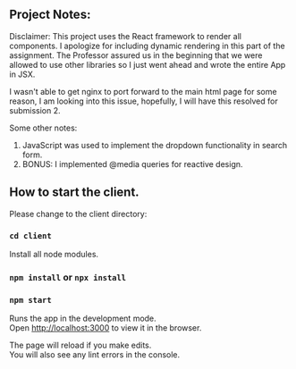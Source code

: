 ## Project Notes:

Disclaimer: This project uses the React framework to render all components. I apologize for including dynamic rendering in this part of the assignment. The Professor assured us in the beginning that we were allowed to use other libraries so I just went ahead and wrote the entire App in JSX.

I wasn't able to get nginx to port forward to the main html page for some reason, I am looking into this issue, hopefully, I will have this resolved for submission 2.

Some other notes:

1. JavaScript was used to implement the dropdown functionality in search form.
2. BONUS: I implemented @media queries for reactive design.

## How to start the client.

Please change to the client directory:

### `cd client`

Install all node modules.

### `npm install` or `npx install`

### `npm start`

Runs the app in the development mode.<br>
Open [http://localhost:3000](http://localhost:3000) to view it in the browser.

The page will reload if you make edits.<br>
You will also see any lint errors in the console.
